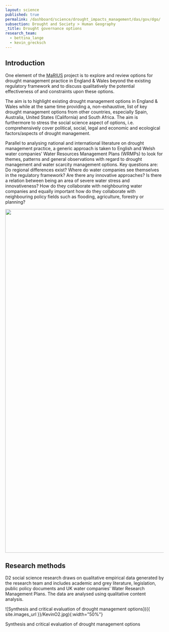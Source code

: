 ```yaml
---
layout: science
published: true
permalink: /dashboard/science/drought_impacts_management/das/gov/dgo/
subsection: Drought and Society > Human Geography
_title: Drought governance options
research_team:
  - bettina_lange
  - kevin_grecksch
---
```


## Introduction 

One element of the <abbr title="Managing the Risks, Impacts and Uncertainties of drought and water Scarcity">MaRIUS</abbr> project is to explore and review options for drought management practice in England & Wales beyond the existing regulatory framework and to discuss qualitatively the potential effectiveness of and constraints upon these options.

The aim is to highlight existing drought management options in England & Wales while at the same time providing a, non-exhaustive, list of key drought management options from other countries, especially  Spain, Australia, United States (California) and South Africa. The aim is furthermore to stress the social science aspect of options, i.e. comprehensively cover political, social, legal and economic and ecological factors/aspects of drought management.

Parallel to analysing national and international literature on drought management practice, a generic approach is taken to English and Welsh water companies’ Water Resources Management Plans (WRMPs) to look for themes, patterns and general observations with regard to drought management and water scarcity management options. Key questions are: Do regional differences exist? Where do water companies see themselves in the regulatory framework? Are there any innovative approaches? Is there a relation between being an area of severe water stress and innovativeness? How do they collaborate with neighbouring water companies and equally important how do they collaborate with neighbouring policy fields such as flooding, agriculture, forestry or planning?

<img src="{{ site.images_url }}/KevinO1.jpg" border="0" width="1446" height="1091" orgWidth="1446" orgHeight="1091" usemap="#image-map" alt="" class="center-block img-responsive" id="image-map" />
<map name="image-map">
		<area id="droughtorders" alt="Drought orders" title="Drought orders" href="#image-map" shape="rect" coords="1254,249,1422,289" data-content="A drought order, issued by the Secretary of State (DEFRA) or the Welsh Minister, authorises increased abstraction from the environment by water companies or any other abstractor in order to meet statutory duties for public water supply. It can also restrict the demand from commercial water users or limit abstraction by a water company or the EA." style="outline:none;" />
		<area id="droughtpermit" alt="Drought permit" title="Drought permit" href="#image-map" shape="rect" coords="1255,291,1423,328" data-content="A drought permit, issued by the EA, enables to increase supply of water abstracted from the natural environment." style="outline:none;" />
		<area id="droughtplan" alt="Drought plan" title="Drought plan" href="#image-map" shape="rect" coords="1254,160,1420,243" data-content="Drought plans cover the range of actions necessary to deal with various drought situations. They set out how a water company will continue to meet its duties to supply water during drought periods with as little recourse as possible to drought permits or drought orders." style="outline:none;" />
		<area id="tubs" alt="TUBs" title="TUBs" href="#image-map" shape="rect" coords="1255,475,1421,511" data-content="Water companies can implement temporary water use restrictions under their own powers. These restrictions are temporary measures that reduce the demand for water and are usually one of the first steps a water company can take to protect its supplies during a drought. The water company does not require any approvals to restrict these uses of water but must run a period of public notice and allow for representation to be made before the restriction comes into force. Examples: watering gardens, cleaning a private motor vehicle." style="outline:none;" />
		<area id="emergencydroughtorders" alt="Emergency drought orders" title="Emergency drought orders" href="#image-map" shape="rect" coords="1254,338,1420,399" data-content="Emergency Drought Orders may prohibit or limit the use of water for any purposes a water company considers appropriate. Water is supplied by means of standpipes or water tanks." style="outline:none;" />
		<area id="abstractionlicenses" alt="Abstraction licenses" title="Abstraction licenses" href="#image-map" shape="rect" coords="1256,517,1420,597" data-content="Abstraction licences provide abstractors with a licence to take a fixed volume of water." style="outline:none;" />
		<area id="catchmentmanagement" alt="Catchment management" title="Catchment management" href="#image-map" shape="rect" coords="7,716,173,774" data-content="A catchment-based approach looks at activities and issues in the catchment as a whole, rather than considering different aspects separately in different locations.  It involves bringing people together from different sectors to identify issues and agree priorities for action – and ultimately building local partnerships to put these actions in place." style="outline:none;" />
		<area id="soilwaterholdingcapacity" alt="Soil water holding capacity" title="Soil water holding capacity" shape="rect" coords="9,1007,174,1065" data-content="One of the main functions of soil is to store moisture and supply it to plants between rainfalls or irrigations. Evaporation from the soil surface, transpiration by plants and deep percolation combine to reduce soil moisture status between water applications. If the water content becomes too low, plants become stressed." style="outline:none;" />
		<area id="irrigationmanagement" alt="Irrigation management" title="Irrigation management" href="#" shape="rect" coords="9,935,174,993" data-content="Irrigation is the artificial exploitation and distribution of water at project level aiming at application of water at field level to agricultural crops in dry areas or in periods of scarce rainfall to assure or improve crop production." style="outline:none;" />
		<area id="droughtmonitoring" alt="Drought monitoring" title="Drought monitoring" href="#" shape="rect" coords="199,1003,369,1061" data-content="Early-warning systems supported by data networks, data sharing, forecasts, SPI, etc." style="outline:none;" />
		<area id="agriculturalinsurance" alt="Agricultural insurance" title="Agricultural insurance" href="#" shape="rect" coords="9,641,173,699" data-content="Agricultural insurance covers yield losses caused by droughts." style="outline:none;" />
		<area id="reducingwaterintensivecrops" alt="Reducing water intensive crops" title="Reducing water intensive crops" href="#" shape="rect" coords="9,788,173,846" data-content="Reducing water intensive crops means giving preference to crops that use less water in water scarce regions." style="outline:none;" />
		<area id="environmentalwaterbudgets" alt="Environmental water budgets" title="Environmental water budgets" href="#" shape="rect" coords="201,862,368,923" data-content="Environmental water budgets account for the inputs, outputs, and changes in the amount of water by breaking the water cycle down into components." style="outline:none;" />
		<area id="indigenouscrops" alt="Indigenous crops" title="Indigenous crops" href="#" shape="rect" coords="8,864,174,925" data-content="Indigenous crops have their origin in the area they are grown in." style="outline:none;" />
		<area id="hydrologicaloutlooks" alt="Hydrological outlooks" title="Hydrological outlooks" href="#" shape="rect" coords="202,931,368,992" data-content="Hydrological outlooks are based on observed data and projections and they present the UK water situation for the next 1-3 months and beyond." style="outline:none;" />
		<area id="waterexchangingcentres" alt="Water Exchanging Centres" title="Water Exchanging Centres" href="#" shape="rect" coords="219,504,385,587" data-content="Water Exchanging Centres offer and demand water use rights in periods of drought. Example: Spain." style="outline:none;" />
		<area id="droughtwaterbank" alt="Drought Water Bank" title="Drought Water Bank" href="#" shape="rect" coords="220,598,386,658" data-content="Drought Water Banks allow selling and buying of water." style="outline:none;" />
		<area id="watermarkets" alt="Water markets" title="Water markets" href="#" shape="rect" coords="414,574,580,613" data-content="Water markets provide a more flexible allocation of water. In the Murray-Darling Basin (Australia), the poster child for water markets, water licenses used to be tied to land but water markets allowed to get water you need from someone who already has a license. However, market rules need to reflect hydrological realities." style="outline:none;" />
		<area id="bulktransfer" alt="Bulk transfer" title="Bulk transfer" href="#" shape="rect" coords="663,665,829,702" data-content="Bulk transfer is the transfer of raw or treated water between two parties, for example water companies, and areas. Bulk transfer are usually subject to contracts between the two parties." style="outline:none;" />
		<area id="sharewater" alt="Share water" title="Share water" href="#" shape="rect" coords="662,617,828,654" data-content="Sharing water encompasses a wider concept than bulk transfers. Sharing water can mean voluntary sharing of water resources across areas or sharing and (re)using water for different purposes, i.e. irrigation, production processes." style="outline:none;" />
		<area id="greywaterreusebythirdparties" alt="Grey water reuse by third parties" title="Grey water reuse by third parties" href="#" shape="rect" coords="975,499,1141,560" data-content="In this special case third party suppliers, who for example supply and treat water for a new housing development, invest in greywater reuse schemes thereby decreasing future bulk water transfers from the local statutory water supplier." style="outline:none;" />
		<area id="reusegreywater" alt="Reuse greywater" title="Reuse greywater" href="#" shape="rect" coords="976,571,1142,630" data-content="This process describes the utilisation of treated or untreated water for a variety of purposes. For example, household discharge could be reused for non-potable uses such as watering gardens." style="outline:none;" />
		<area id="explorenewsources" alt="Explore new sources" title="Explore new sources" href="#" shape="rect" coords="976,894,1142,953" data-content="This includes tapping into aquifers, new river abstraction points, or can go as far as transporting water from geographical distant regions by ship." style="outline:none;" />
		<area id="rainwaterharvesting" alt="Rainwater harvesting" title="Rainwater harvesting" href="#" shape="rect" coords="976,689,1142,771" data-content="Rainwater harvesting is the accumulation of rainwater for reuse (e.g. irrigation). This includes for example cisterns or collection from roofs." style="outline:none;" />
		<area id="reservoirs" alt="Reservoirs" title="Reservoirs" href="#" shape="rect" coords="976,853,1142,889" data-content="Reservoirs are artificially created lakes for storing water. Reservoirs are fed by rivers or glaciers and usually provide drinking water and irrigation water. Reservoirs and dams are also used to generate electricity through hydropower." style="outline:none;" />
		<area id="waterbutts" alt="Water butts" title="Water butts" href="#" shape="rect" coords="976,641,1142,677" data-content="A water butt or tank is used to collect rainwater runoff usually from rooftops. The collected water can be used for watering gardens for example." style="outline:none;" />
		<area id="tankeringbylorries" alt="Tankering by lorries" title="Tankering by lorries" href="#" shape="rect" coords="976,783,1142,842" data-content="This describes the provision of usually drinking water by means of water tanks in emergency situations." style="outline:none;" />
		<area id="desalination" alt="Desalination" title="Desalination" href="#" shape="rect" coords="976,1028,1142,1065" data-content="Desalination describes the process of removing salt from saline water (sea water, brackish water) either through thermal desalination or reverse osmosis. Desalination plants are energy intensive and so far in the UK only Thames Water operates a desalination plant for emergency purposes." style="outline:none;" />
		<area id="re-commissioning" alt="Re-commissioning" title="Re-commissioning" href="#" shape="rect" coords="977,961,1143,1019" data-content="Re-commissioning of sources is the process or reactivating previously closed down boreholes or other abstraction points. This could be the case for example if a groundwater aquifer has recharged." style="outline:none;" />
		<area id="aquiferstorageandrecovery" alt="Aquifer storage and recovery" title="Aquifer storage and recovery" href="#" shape="rect" coords="707,1004,873,1062" data-content="Aquifers storage and recovery is a process to convey water underground. Aquifer recharge replenishes groundwater stored in aquifers. Aquifer storage and recovery is used to store water and reuse it at a later stage." style="outline:none;" />
		<area id="lowerpumpsdeepenboreholes" alt="Lower pumps / deepen boreholes" title="Lower pumps / deepen boreholes" href="#" shape="rect" coords="709,909,875,990" data-content="This option is applied when the groundwater table drops below the level of the well pump." style="outline:none;" />
		<area id="mainspressurereductionpressuremanagement" alt="Mains pressure reduction / pressure management" title="Mains pressure reduction / pressure management" href="#" shape="rect" coords="1236,930,1402,1035" data-content="Pressure is the force that pushes water through pipes. Water companies apply pressure management to reduce leakage and thereby reduce the loss of water." style="outline:none;" />
		<area id="betterintegratednetwork" alt="Better integrated network" title="Better integrated network" href="#" shape="rect" coords="1236,763,1402,824" data-content="A better integrated network means improved links between water resource zones. This enables water suppliers to distribute water more efficiently and allocated it to where it is needed." style="outline:none;" />
		<area id="activeleakagecontrol" alt="Active leakage control" title="Active leakage control" href="#" shape="rect" coords="1235,845,1401,906" data-content="Active leakage control aims at prompting detection, localisation and repair of pipe burst, thus reducing possible damages to properties, minimise unplanned works, and reduce volume of lost water." style="outline:none;" />
		<area id="waterstewardship" alt="Water stewardship" title="Water stewardship" href="#" shape="rect" coords="13,355,179,416" data-content="Water stewardship describes the use of water that is based on social equality, sustainability, yet economically beneficial approach. It includes a wide variety of stakeholders and is catchment based." style="outline:none;" />
		<area id="waterefficiencycommunityfund" alt="Water Efficiency Community Fund" title="Water Efficiency Community Fund" href="#" shape="rect" coords="207,277,373,338" data-content="A water efficiency community fund provides devices and their installation in schools and other not-for-profit social organisations such as hospitals, councils and local services." style="outline:none;" />
		<area id="ownershipofcustomerssupplypipelines" alt="Ownership of customers supply pipelines" title="Ownership of customers supply pipelines" href="#" shape="rect" coords="13,192,179,274" data-content="The ownership of customer supply pipelines enables water companies to target leakage reduction according to their own strategies and timescales." style="outline:none;" />
		<area id="waterrights" alt="Water rights" title="Water rights" href="#" shape="rect" coords="13,142,179,179" data-content="A water right describes the right to use water from a source (e.g. groundwater, river, etc.)." style="outline:none;" />
		<area id="scarcitycharge" alt="Scarcity charge" title="Scarcity charge" href="#" shape="rect" coords="207,230,373,267" data-content="A scarcity charge would mean the price abstractors pay better reflects the environmental impact of water abstraction. If introduced, a higher price would be paid for water, which is abstracted from areas where there is less water available." style="outline:none;" />
		<area id="creatingwatersavingculture" alt="Creating water saving culture" title="Creating water saving culture" href="#" shape="rect" coords="207,161,373,221" data-content="A water saving culture promotes water efficiency and tackles issues of reduced supply and increased demand." style="outline:none;" />
		<area id="publicgoodschargeonwater" alt="Public goods charge on water" title="Public goods charge on water" href="#" shape="rect" coords="207,350,373,410" data-content="A public goods charge for water users funds improvements in water infrastructure and environmental protection and conservation and restoration and research." style="outline:none;" />
		<area id="droughtawarenessinformationcampaigns" alt="Drought awareness information campaigns" title="Drought awareness information campaigns" href="#" shape="rect" coords="209,25,375,145" data-content="A drought awareness campaign proactively promotes water efficient behaviour before and during a drought. This can take the form of educational measures or tangible items such as providing buckets for rainwater collecting." style="outline:none;" />
		<area id="euwaterframeworkdirective" alt="EU Water Framework Directive" title="EU Water Framework Directive" href="#" shape="rect" coords="928,267,1094,350" data-content="The EU Water Framework Directive is a comprehensive approach to address qualitative and quantitative issues with regard to water. It addresses chemical issues, promotes public participation and requires river basin management plans. The directive’s goal is to achieve a good ecological status of all European water bodies." style="outline:none;" />
		<area id="collaboratewithlocalauthorities" alt="Collaborate with local authorities and housing associations/ developers to ensure water saving in new developments" title="Collaborate with local authorities and housing associations/ developers to ensure water saving in new developments" href="#" shape="rect" coords="722,204,888,352" data-content="Collaboration between water companies and local councils and housing developers can make sure that new and refurbished housing benefits from the latest water saving technologies and appliances." style="outline:none;" />
		<area id="bettercollaborationamongwatercompanies" alt="Better collaboration among water companies and neighbouring policy sectors flooding, agriculture, forestry, housing, etc." title="Better collaboration among water companies and neighbouring policy sectors flooding, agriculture, forestry, housing, etc." href="#" shape="rect" coords="503,134,669,351" data-content="A better collaboration can ensure that policies are aligned and measures in one sector do not contradict measures in another sector. It also raises problem awareness among sectors and its stakeholders." style="outline:none;" />
		<area id="tariffs" alt="Tariffs" title="Tariffs" href="#" shape="rect" coords="733,513,899,552" data-content="Tariffs are a measure to incentivise efficient water usage. Water tariffs can be volumetric, i.e. metred, or a flat rate. With regard to consumption different model exist, for example increasing block tariffs, where tariffs increase with consumption." style="outline:none;" />
		<area id="watermetering" alt="Water metering" title="Water metering" href="#" shape="rect" coords="733,461,899,500" data-content="Charging customers according to use." style="outline:none;" />
		<area id="restorewetlands" alt="Restore wetlands" title="Restore wetlands" href="#" shape="rect" coords="439,1041,605,1077" data-content="The restoration of a wetland describes the return of an ecosystem to a close approximation of its condition prior to disturbance." style="outline:none;" />
		<area id="removedams" alt="Remove dams" title="Remove dams" href="#" shape="rect" coords="439,991,605,1027" data-content="Water stored in reservoirs is subject to evapotranspiration and there are more cost-effective ways to store water available. In addition, the removal of a dam can restore a negatively affected ecosystem." style="outline:none;" />
		<area id="droughttolerantlandscaping" alt="Drought tolerant landscaping" title="Drought tolerant landscaping" href="#" shape="rect" coords="439,919,605,978" data-content="Drought tolerant landscaping takes into account the ecological characteristics of each space. It includes using efficient irrigation, the use of native plants, use of succulents and strategic plant grouping." style="outline:none;" />
		<area id="sustainablelanduseplanning" alt="Sustainable land use planning" title="Sustainable land use planning" href="#" shape="rect" coords="439,843,605,902" data-content="Sustainable land use planning takes into account regional social, ecological and economic characteristics. For example, it takes into account population forecasts and planning is based on preserving the liveability and environmental protection." style="outline:none;" />
		<area id="integratewaterscarcityinplanning" alt="Integrate water scarcity in planning" title="Integrate water scarcity in planning" href="#" shape="rect" coords="439,770,605,829" data-content="Integrating water scarcity into planning means to acknowledge that water scarcity is part of life in a given area and thus, water scarcity should not be seen as a problem during emergencies but as a  constant condition." style="outline:none;" />
		<area id="waterefficiencycampaigns" alt="Water efficiency campaigns" title="Water efficiency campaigns" href="#" shape="rect" coords="14,290,180,349" data-content="Water efficiency campaigns aim at reducing water demand. They usually address private household customers but also aim business customers. Water efficiency campaigns use a variety of media -  print, audio-visual, social – or take the form of plays, games or roadshows. Another form of water efficiency campaigns is the provision of water saving devices to customers." style="outline:none;" />
		<area shape="rect" coords="1444,1089,1446,1091" alt="Image Map" data-content="" style="outline:none;" title="Image Map" href="#" />
</map>
<script src="{{ site.assets_url }}/js/jquery.rwdImageMaps.min.js"></script>
<script>
(function()
{
	$('img[usemap]').rwdImageMaps();
	$('area').on('click', function()
	{
		alert($(this).attr('title')+"\n"+$(this).data('content'));
	});
})();
</script>

## Research methods

D2 social science research draws on qualitative empirical data generated by the research team and includes academic and grey literature, legislation, public policy documents and UK water companies’ Water Research Management Plans. The data are analysed using qualitative content analysis.

![Synthesis and critical evaluation of drought management options]({{ site.images_url }}/KevinO2.jpg){:width="50%"}

Synthesis and critical evaluation of drought management options
